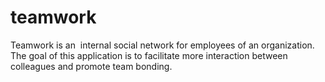 # teamwork
Teamwork is an ​ internal social network for employees of an organization. The goal of this application is to facilitate more interaction between colleagues and promote team bonding.
